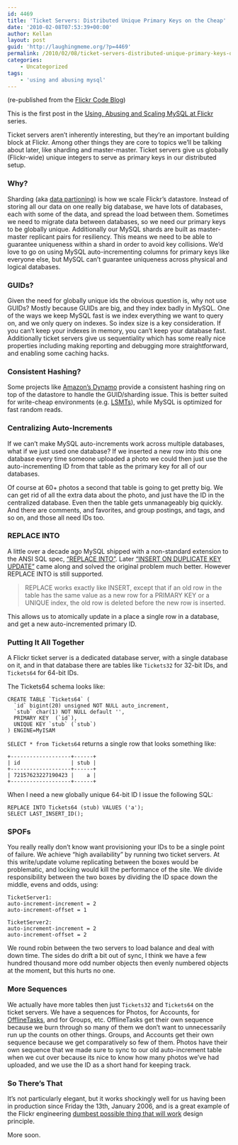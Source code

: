 ```yaml
---
id: 4469
title: 'Ticket Servers: Distributed Unique Primary Keys on the Cheap'
date: '2010-02-08T07:53:39+00:00'
author: Kellan
layout: post
guid: 'http://laughingmeme.org/?p=4469'
permalink: /2010/02/08/ticket-servers-distributed-unique-primary-keys-on-the-cheap/
categories:
    - Uncategorized
tags:
    - 'using and abusing mysql'
---
```


(re-published from the [Flickr Code Blog](http://code.flickr.com/blog))

This is the first post in the [Using, Abusing and Scaling MySQL at Flickr](http://code.flickr.com/blog/2010/02/08/using-abusing-and-scaling-mysql-at-flickr/) series.

Ticket servers aren’t inherently interesting, but they’re an important building block at Flickr. Among other things they are core to topics we’ll be talking about later, like sharding and master-master. Ticket servers give us globally (Flickr-wide) unique integers to serve as primary keys in our distributed setup.

### Why?

Sharding (aka [data partioning](http://en.wikipedia.org/wiki/Partition_(database))) is how we scale Flickr’s datastore. Instead of storing all our data on one really big database, we have lots of databases, each with some of the data, and spread the load between them. Sometimes we need to migrate data between databases, so we need our primary keys to be globally unique. Additionally our MySQL shards are built as master-master replicant pairs for resiliency. This means we need to be able to guarantee uniqueness within a shard in order to avoid key collisions. We’d love to go on using MySQL auto-incrementing columns for primary keys like everyone else, but MySQL can’t guarantee uniqueness across physical and logical databases.

### GUIDs?

Given the need for globally unique ids the obvious question is, why not use GUIDs? Mostly because GUIDs are big, and they index badly in MySQL. One of the ways we keep MySQL fast is we index everything we want to query on, and we only query on indexes. So index size is a key consideration. If you can’t keep your indexes in memory, you can’t keep your database fast. Additionally ticket servers give us sequentiality which has some really nice properties including making reporting and debugging more straightforward, and enabling some caching hacks.

### Consistent Hashing?

Some projects like [Amazon’s Dynamo](http://www.allthingsdistributed.com/2007/10/amazons_dynamo.html) provide a consistent hashing ring on top of the datastore to handle the GUID/sharding issue. This is better suited for write-cheap environments (e.g. [LSMTs](http://portal.acm.org/citation.cfm?id=230826)), while MySQL is optimized for fast random reads.

### Centralizing Auto-Increments

If we can’t make MySQL auto-increments work across multiple databases, what if we just used one database? If we inserted a new row into this one database every time someone uploaded a photo we could then just use the auto-incrementing ID from that table as the primary key for all of our databases.

Of course at 60+ photos a second that table is going to get pretty big. We can get rid of all the extra data about the photo, and just have the ID in the centralized database. Even then the table gets unmanageably big quickly. And there are comments, and favorites, and group postings, and tags, and so on, and those all need IDs too.

### REPLACE INTO

A little over a decade ago MySQL shipped with a non-standard extension to the ANSI SQL spec, [“REPLACE INTO”](http://dev.mysql.com/doc/refman/5.0/en/replace.html). Later [“INSERT ON DUPLICATE KEY UPDATE”](http://dev.mysql.com/doc/refman/5.0/en/insert-on-duplicate.html) came along and solved the original problem much better. However REPLACE INTO is still supported.

> REPLACE works exactly like INSERT, except that if an old row in the table has the same value as a new row for a PRIMARY KEY or a UNIQUE index, the old row is deleted before the new row is inserted.

This allows us to atomically update in a place a single row in a database, and get a new auto-incremented primary ID.

### Putting It All Together

A Flickr ticket server is a dedicated database server, with a single database on it, and in that database there are tables like `Tickets32` for 32-bit IDs, and `Tickets64` for 64-bit IDs.

The Tickets64 schema looks like:

```
CREATE TABLE `Tickets64` (
  `id` bigint(20) unsigned NOT NULL auto_increment,
  `stub` char(1) NOT NULL default '',
  PRIMARY KEY  (`id`),
  UNIQUE KEY `stub` (`stub`)
) ENGINE=MyISAM

```

`SELECT * from Tickets64` returns a single row that looks something like:

```
+-------------------+------+
| id                | stub |
+-------------------+------+
| 72157623227190423 |    a |
+-------------------+------+

```

When I need a new globally unique 64-bit ID I issue the following SQL:

```
REPLACE INTO Tickets64 (stub) VALUES ('a');
SELECT LAST_INSERT_ID();

```

### SPOFs

You really really don’t know want provisioning your IDs to be a single point of failure. We achieve “high availability” by running two ticket servers. At this write/update volume replicating between the boxes would be problematic, and locking would kill the performance of the site. We divide responsibility between the two boxes by dividing the ID space down the middle, evens and odds, using:

```
TicketServer1:
auto-increment-increment = 2
auto-increment-offset = 1

TicketServer2:
auto-increment-increment = 2
auto-increment-offset = 2

```

We round robin between the two servers to load balance and deal with down time. The sides do drift a bit out of sync, I think we have a few hundred thousand more odd number objects then evenly numbered objects at the moment, but this hurts no one.

### More Sequences

We actually have more tables then just `Tickets32` and `Tickets64` on the ticket servers. We have a sequences for Photos, for Accounts, for [OfflineTasks](http://code.flickr.com/blog/2008/09/26/flickr-engineers-do-it-offline/), and for Groups, etc. OfflineTasks get their own sequence because we burn through so many of them we don’t want to unnecessarily run up the counts on other things. Groups, and Accounts get their own sequence because we get comparatively so few of them. Photos have their own sequence that we made sure to sync to our old auto-increment table when we cut over because its nice to know how many photos we’ve had uploaded, and we use the ID as a short hand for keeping track.

### So There’s That

It’s not particularly elegant, but it works shockingly well for us having been in production since Friday the 13th, January 2006, and is a great example of the Flickr engineering [dumbest possible thing that will work](http://laughingmeme.org/2009/09/29/try-coding-dear-boy/) design principle.

More soon.